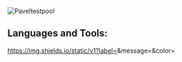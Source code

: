 
![Paveltestpool](https://user-images.githubusercontent.com/129371039/228805630-df66a9e5-0583-4d05-89f5-9e795dba69c4.png)

## Languages and Tools:
https://img.shields.io/static/v1?label=<LABEL>&message=<MESSAGE>&color=<COLOR>
